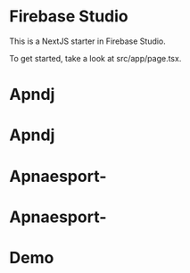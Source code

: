 # Firebase Studio

This is a NextJS starter in Firebase Studio.

To get started, take a look at src/app/page.tsx.
# Apndj
# Apndj
# Apnaesport-
# Apnaesport-
# Demo
